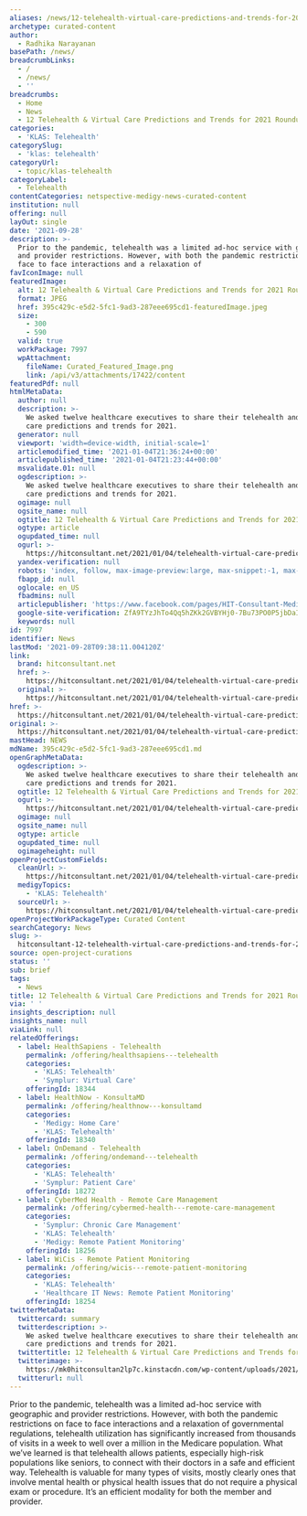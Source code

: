 ```yaml
---
aliases: /news/12-telehealth-virtual-care-predictions-and-trends-for-2021-roundup
archetype: curated-content
author:
  - Radhika Narayanan
basePath: /news/
breadcrumbLinks:
  - /
  - /news/
  - ''
breadcrumbs:
  - Home
  - News
  - 12 Telehealth & Virtual Care Predictions and Trends for 2021 Roundup
categories:
  - 'KLAS: Telehealth'
categorySlug:
  - 'klas: telehealth'
categoryUrl:
  - topic/klas-telehealth
categoryLabel:
  - Telehealth
contentCategories: netspective-medigy-news-curated-content
institution: null
offering: null
layOut: single
date: '2021-09-28'
description: >-
  Prior to the pandemic, telehealth was a limited ad-hoc service with geographic
  and provider restrictions. However, with both the pandemic restrictions on
  face to face interactions and a relaxation of 
favIconImage: null
featuredImage:
  alt: 12 Telehealth & Virtual Care Predictions and Trends for 2021 Roundup
  format: JPEG
  href: 395c429c-e5d2-5fc1-9ad3-287eee695cd1-featuredImage.jpeg
  size:
    - 300
    - 590
  valid: true
  workPackage: 7997
  wpAttachment:
    fileName: Curated_Featured_Image.png
    link: /api/v3/attachments/17422/content
featuredPdf: null
htmlMetaData:
  author: null
  description: >-
    We asked twelve healthcare executives to share their telehealth and virtual
    care predictions and trends for 2021.
  generator: null
  viewport: 'width=device-width, initial-scale=1'
  articlemodified_time: '2021-01-04T21:36:24+00:00'
  articlepublished_time: '2021-01-04T21:23:44+00:00'
  msvalidate.01: null
  ogdescription: >-
    We asked twelve healthcare executives to share their telehealth and virtual
    care predictions and trends for 2021.
  ogimage: null
  ogsite_name: null
  ogtitle: 12 Telehealth & Virtual Care Predictions and Trends for 2021 Roundup
  ogtype: article
  ogupdated_time: null
  ogurl: >-
    https://hitconsultant.net/2021/01/04/telehealth-virtual-care-predictions-trends-2021/
  yandex-verification: null
  robots: 'index, follow, max-image-preview:large, max-snippet:-1, max-video-preview:-1'
  fbapp_id: null
  oglocale: en_US
  fbadmins: null
  articlepublisher: 'https://www.facebook.com/pages/HIT-Consultant-Media/302199219847409'
  google-site-verification: ZfA9TYzJhTo4Qq5hZKk2GVBYHj0-7Bu73PO0P5jbDaI
  keywords: null
id: 7997
identifier: News
lastMod: '2021-09-28T09:38:11.004120Z'
link:
  brand: hitconsultant.net
  href: >-
    https://hitconsultant.net/2021/01/04/telehealth-virtual-care-predictions-trends-2021/#.YVLX2LhKhPY
  original: >-
    https://hitconsultant.net/2021/01/04/telehealth-virtual-care-predictions-trends-2021/#.YVLX2LhKhPY
href: >-
  https://hitconsultant.net/2021/01/04/telehealth-virtual-care-predictions-trends-2021/#.YVLX2LhKhPY
original: >-
  https://hitconsultant.net/2021/01/04/telehealth-virtual-care-predictions-trends-2021/#.YVLX2LhKhPY
mastHead: NEWS
mdName: 395c429c-e5d2-5fc1-9ad3-287eee695cd1.md
openGraphMetaData:
  ogdescription: >-
    We asked twelve healthcare executives to share their telehealth and virtual
    care predictions and trends for 2021.
  ogtitle: 12 Telehealth & Virtual Care Predictions and Trends for 2021 Roundup
  ogurl: >-
    https://hitconsultant.net/2021/01/04/telehealth-virtual-care-predictions-trends-2021/
  ogimage: null
  ogsite_name: null
  ogtype: article
  ogupdated_time: null
  ogimageheight: null
openProjectCustomFields:
  cleanUrl: >-
    https://hitconsultant.net/2021/01/04/telehealth-virtual-care-predictions-trends-2021/#.YVLX2LhKhPY
  medigyTopics:
    - 'KLAS: Telehealth'
  sourceUrl: >-
    https://hitconsultant.net/2021/01/04/telehealth-virtual-care-predictions-trends-2021/#.YVLX2LhKhPY
openProjectWorkPackageType: Curated Content
searchCategory: News
slug: >-
  hitconsultant-12-telehealth-virtual-care-predictions-and-trends-for-2021-roundup
source: open-project-curations
status: ''
sub: brief
tags:
  - News
title: 12 Telehealth & Virtual Care Predictions and Trends for 2021 Roundup
via: ' '
insights_description: null
insights_name: null
viaLink: null
relatedOfferings:
  - label: HealthSapiens - Telehealth
    permalink: /offering/healthsapiens---telehealth
    categories:
      - 'KLAS: Telehealth'
      - 'Symplur: Virtual Care'
    offeringId: 18344
  - label: HealthNow - KonsultaMD
    permalink: /offering/healthnow---konsultamd
    categories:
      - 'Medigy: Home Care'
      - 'KLAS: Telehealth'
    offeringId: 18340
  - label: OnDemand - Telehealth
    permalink: /offering/ondemand---telehealth
    categories:
      - 'KLAS: Telehealth'
      - 'Symplur: Patient Care'
    offeringId: 18272
  - label: CyberMed Health - Remote Care Management
    permalink: /offering/cybermed-health---remote-care-management
    categories:
      - 'Symplur: Chronic Care Management'
      - 'KLAS: Telehealth'
      - 'Medigy: Remote Patient Monitoring'
    offeringId: 18256
  - label: WiCis - Remote Patient Monitoring
    permalink: /offering/wicis---remote-patient-monitoring
    categories:
      - 'KLAS: Telehealth'
      - 'Healthcare IT News: Remote Patient Monitoring'
    offeringId: 18254
twitterMetaData:
  twittercard: summary
  twitterdescription: >-
    We asked twelve healthcare executives to share their telehealth and virtual
    care predictions and trends for 2021.
  twittertitle: 12 Telehealth & Virtual Care Predictions and Trends for 2021 Roundup
  twitterimage: >-
    https://mk0hitconsultan2lp7c.kinstacdn.com/wp-content/uploads/2021/01/2021-Telehealth-Predictions.jpg
  twitterurl: null
---
```

<p>Prior to the pandemic, telehealth was a limited ad-hoc service with geographic and provider restrictions. However, with both the pandemic restrictions on face to face interactions and a relaxation of governmental regulations, telehealth utilization has significantly increased from thousands of visits in a week to well over a million in the Medicare population. What we’ve learned is that telehealth allows patients, especially high-risk populations like seniors, to connect with their doctors in a safe and efficient way. Telehealth is valuable for many types of visits, mostly clearly ones that involve mental health or physical health issues that do not require a physical exam or procedure. It’s an efficient modality for both the member and provider.</p>